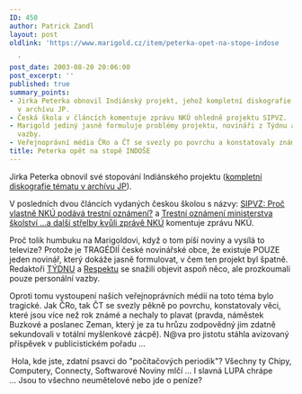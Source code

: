 ```yaml
---
ID: 450
author: Patrick Zandl
layout: post
oldlink: 'https://www.marigold.cz/item/peterka-opet-na-stope-indose

  '
post_date: 2003-08-20 20:06:00
post_excerpt: ''
published: true
summary_points:
- Jirka Peterka obnovil Indiánský projekt, jehož kompletní diskografie je dostupná
  v archívu JP.
- Česká škola v článcích komentuje zprávu NKÚ ohledně projektu SIPVZ.
- Marigold jediný jasně formuluje problémy projektu, novináři z Týdnu a Respektu zkoumali
  vazby.
- Veřejnoprávní média ČRo a ČT se svezly po povrchu a konstatovaly známé věci.
title: Peterka opět na stopě INDOŠE
---
```


<p>
Jirka Peterka obnovil své stopování Indiánského projektu (<A href="http://archiv.czech.net/i_itedu.php3">kompletní diskografie tématu&#160;v archívu JP</A>). </p>

<p>
V posledních dvou článcích vydaných českou školou s názvy: <A href="http://www.ceskaskola.cz/ICTveskole/Ar.asp?ARI=101252&amp;CAI=2131">SIPVZ: Proč vlastně NKÚ podává trestní oznámení?</A> a <A href="http://beta.marigold.cz/Trestní%20oznámení%20ministerstva%20školství%20...a%20další%20střelby%20kvůli%20zprávě%20NKÚ">Trestní oznámení ministerstva školství ...a další střelby kvůli zprávě NKÚ</A>&#160;komentuje zprávu NKÚ.</p>

<p>
Proč tolik humbuku na Marigoldovi, když o tom píší noviny a vysílá to televize? Protože&#160;je TRAGÉDIÍ české novinářské obce, že existuje POUZE jeden novinář, který dokáže jasně formulovat, v čem&#160;ten projekt&#160;byl špatně. Redaktoři <A href="http://www.tyden.cz/obsah/doc.asp?rok=2003&amp;cislo=33&amp;id=4">TÝDNU</A> a <A href="http://respekt.inway.cz/clanek_detail.php?sel_id=1127&amp;rocnik=2003&amp;cislo=34">Respektu</A> se snažili objevit aspoň něco, ale prozkoumali pouze personální vazby.</p>

<p>
Oproti tomu vystoupení našich veřejnoprávních médií na toto téma bylo tragické. Jak ČRo, tak ČT se svezly pěkně po povrchu, konstatovaly věci, které jsou více než rok známé a nechaly to plavat (pravda, náměstek Buzkové a poslanec Zeman, který je za tu hrůzu zodpovědný jim zdatně sekundovali v totální myšlenkové zácpě). N@va pro jistotu stáhla avizovaný příspěvek v publicistickém pořadu ...&#160;</p>

<p>
&#160;Hola, kde jste, zdatní psavci do "počítačových periodik"? Všechny ty Chipy, Computery, Connecty, Softwarové Noviny mlčí ... I slavná LUPA chrápe ...&#160;Jsou to všechno neumětelové nebo jde o peníze? </p>

<p>
&#160;</p>